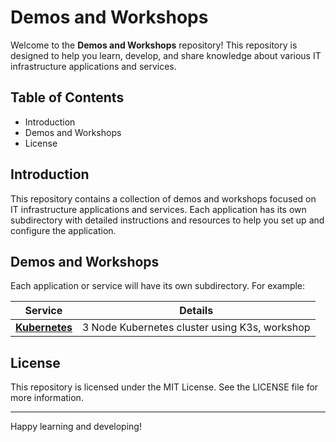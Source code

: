 # Demos and Workshops

Welcome to the **Demos and Workshops** repository! This repository is designed to help you learn, develop, and share knowledge about various IT infrastructure applications and services.

## Table of Contents

- Introduction
- Demos and Workshops
- License

## Introduction

This repository contains a collection of demos and workshops focused on IT infrastructure applications and services. Each application has its own subdirectory with detailed instructions and resources to help you set up and configure the application.

## Demos and Workshops

Each application or service will have its own subdirectory. For example:

| Service | Details |
| --- | --- |
| __[Kubernetes](/kubernetes)__ | 3 Node Kubernetes cluster using K3s, workshop |

## License

This repository is licensed under the MIT License. See the LICENSE file for more information.

---

Happy learning and developing!
